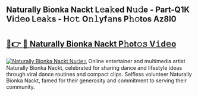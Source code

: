 ## Naturally Bionka Nackt L𝚎a𝚔ed N𝚞𝚍e - Part-Q1K Vi𝚍𝚎o L𝚎a𝚔s - H𝚘𝚝 O𝚗𝚕yf𝚊ns P𝚑𝚘tos Az8l0

# <h2><a href="http://kfefgh.oniu.top/?m=Naturally+Bionka+Nackt">🔗👉 🔴 Naturally Bionka Nackt P𝚑ot𝚘𝚜 V𝚒d𝚎o</a></h2>

[![Naturally Bionka Nackt Nu𝚍e𝚜](https://i.imgur.com/0qMVB7G.gif)](http://kfefgh.oniu.top/?m=Naturally+Bionka+Nackt)
Online entertainer and multimedia artist Naturally Bionka Nackt, celebrated for sharing dance and lifestyle ideas through viral dance routines and compact clips. Selfless volunteer Naturally Bionka Nackt, famed for their generosity and commitment to serving their community.  
